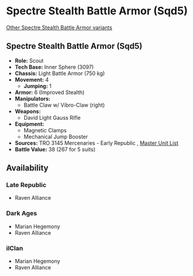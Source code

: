 # Spectre Stealth Battle Armor (Sqd5) 

[Other Spectre Stealth Battle Armor variants](../spectre_stealth_battle_armor.md) 

## Spectre Stealth Battle Armor (Sqd5) 

- **Role:** Scout 
- **Tech Base:** Inner Sphere (3097) 
- **Chassis:** Light Battle Armor (750 kg) 
- **Movement:** 4 
  - **Jumping:** 1 
- **Armor:** 6 (Improved Stealth) 
- **Manipulators:** 
  - Battle Claw w/ Vibro-Claw (right) 
- **Weapons:** 
  - David Light Gauss Rifle 
- **Equipment:** 
  - Magnetic Clamps 
  - Mechanical Jump Booster 
- **Sources:** TRO 3145 Mercenaries - Early Republic , [Master Unit List](http://masterunitlist.info/Unit/Details/8761) 
- **Battle Value:** 38 (267 for 5 suits) 

## Availability 

### Late Republic 

- Raven Alliance 

### Dark Ages 

- Marian Hegemony 
- Raven Alliance 

### ilClan 

- Marian Hegemony 
- Raven Alliance 

